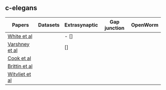 ## c-elegans


| Papers                                                     | Datasets      | Extrasynaptic | Gap junction | OpenWorm |
| -------------                                              | -----         | ------------- | -----------  |  ------  |
| [White et al](datasets/connectomes/0.White_1984.md)        |               |     - []      |              |          |
| [Varshney et al](datasets/connectomes/1.Varshney_2011.md)  |               |      []       |              |          |
| [Cook et al](datasets/connectomes/2.Cook_2019.md)          |               |               |              |          |
| [Brittin et al](datasets/connectomes/3.Brittin_2021.md)    |               |               |              |          |
| [Witvliet et al](datasets/connectomes/4.Witvliet_2021.md)  |               |               |              |          |
